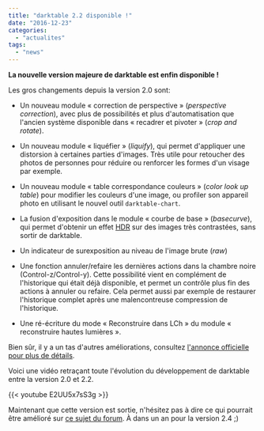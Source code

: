 ```yaml
---
title: "darktable 2.2 disponible !"
date: "2016-12-23"
categories: 
  - "actualites"
tags: 
  - "news"
---
```


**La nouvelle version majeure de darktable est enfin disponible !**

Les gros changements depuis la version 2.0 sont:

- Un nouveau module « correction de perspective » (_perspective correction_), avec plus de possibilités et plus d'automatisation que l'ancien système disponible dans « recadrer et pivoter » (_crop and rotate_).

- Un nouveau module « liquéfier » (_liquify_), qui permet d'appliquer une distorsion à certaines parties d'images. Très utile pour retoucher des photos de personnes pour réduire ou renforcer les formes d'un visage par exemple.

- Un nouveau module « table correspondance couleurs » (_color look up table_) pour modifier les couleurs d'une image, ou profiler son appareil photo en utilisant le nouvel outil `darktable-chart`.

- La fusion d'exposition dans le module « courbe de base » (_basecurve_), qui permet d'obtenir un effet [HDR](https://fr.wikipedia.org/wiki/Imagerie_%C3%A0_grande_gamme_dynamique) sur des images très contrastées, sans sortir de darktable.

- Un indicateur de surexposition au niveau de l'image brute (_raw_)

- Une fonction annuler/refaire les dernières actions dans la chambre noire (Control-z/Control-y). Cette possibilité vient en complément de l'historique qui était déjà disponible, et permet un contrôle plus fin des actions à annuler ou refaire. Cela permet aussi par exemple de restaurer l'historique complet après une malencontreuse compression de l'historique.

- Une ré-écriture du mode « Reconstruire dans LCh » du module « reconstruire hautes lumières ».

Bien sûr, il y a un tas d'autres améliorations, consultez [l'annonce officielle pour plus de détails](https://github.com/darktable-org/darktable/releases/tag/release-2.2.0).

Voici une vidéo retraçant toute l'évolution du développement de darktable entre la version 2.0 et 2.2.

{{< youtube E2UU5x7sS3g >}}

Maintenant que cette version est sortie, n'hésitez pas à dire ce qui pourrait être amélioré sur [ce sujet du forum](https://darktable.fr/forum/showthread.php?tid=1538&action=lastpost). À dans un an pour la version 2.4 ;)

